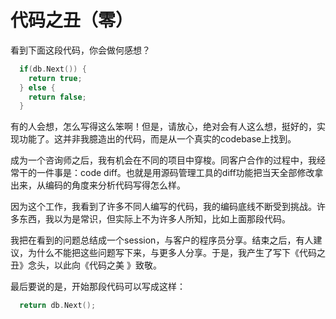 代码之丑（零）
===

看到下面这段代码，你会做何感想？
```c++
  if(db.Next()) {
    return true;   
  } else {
    return false;
  }
```

有的人会想，怎么写得这么笨啊！但是，请放心，绝对会有人这么想，挺好的，实现功能了。这并非我臆造出的代码，而是从一个真实的codebase上找到。

成为一个咨询师之后，我有机会在不同的项目中穿梭。同客户合作的过程中，我经常干的一件事是：code diff。也就是用源码管理工具的diff功能把当天全部修改拿出来，从编码的角度来分析代码写得怎么样。

因为这个工作，我看到了许多不同人编写的代码，我的编码底线不断受到挑战。许多东西，我以为是常识，但实际上不为许多人所知，比如上面那段代码。

我把在看到的问题总结成一个session，与客户的程序员分享。结束之后，有人建议，为什么不能把这些问题写下来，与更多人分享。于是，我产生了写下《代码之丑》念头，以此向《代码之美 》致敬。

最后要说的是，开始那段代码可以写成这样：
```c++
  return db.Next();
```